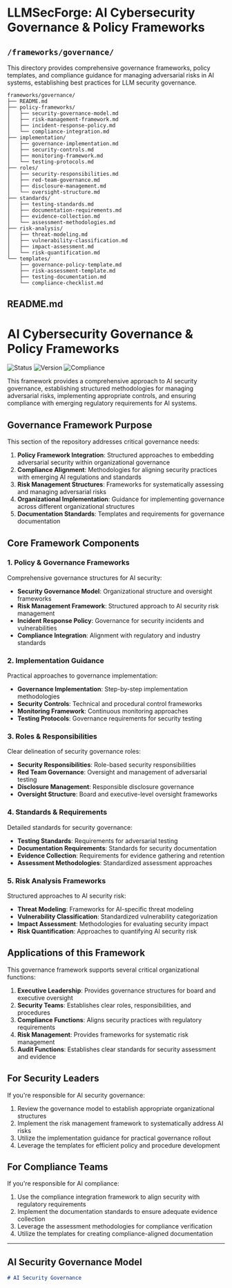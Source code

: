 # LLMSecForge: AI Cybersecurity Governance & Policy Frameworks

## `/frameworks/governance/`

This directory provides comprehensive governance frameworks, policy templates, and compliance guidance for managing adversarial risks in AI systems, establishing best practices for LLM security governance.

```
frameworks/governance/
├── README.md
├── policy-frameworks/
│   ├── security-governance-model.md
│   ├── risk-management-framework.md
│   ├── incident-response-policy.md
│   └── compliance-integration.md
├── implementation/
│   ├── governance-implementation.md
│   ├── security-controls.md
│   ├── monitoring-framework.md
│   └── testing-protocols.md
├── roles/
│   ├── security-responsibilities.md
│   ├── red-team-governance.md
│   ├── disclosure-management.md
│   └── oversight-structure.md
├── standards/
│   ├── testing-standards.md
│   ├── documentation-requirements.md
│   ├── evidence-collection.md
│   └── assessment-methodologies.md
├── risk-analysis/
│   ├── threat-modeling.md
│   ├── vulnerability-classification.md
│   ├── impact-assessment.md
│   └── risk-quantification.md
└── templates/
    ├── governance-policy-template.md
    ├── risk-assessment-template.md
    ├── testing-documentation.md
    └── compliance-checklist.md
```

## README.md

# AI Cybersecurity Governance & Policy Frameworks

![Status](https://img.shields.io/badge/status-active-brightgreen.svg)
![Version](https://img.shields.io/badge/version-1.0.0-green.svg)
![Compliance](https://img.shields.io/badge/compliance-aligned-blue.svg)

This framework provides a comprehensive approach to AI security governance, establishing structured methodologies for managing adversarial risks, implementing appropriate controls, and ensuring compliance with emerging regulatory requirements for AI systems.

## Governance Framework Purpose

This section of the repository addresses critical governance needs:

1. **Policy Framework Integration**: Structured approaches to embedding adversarial security within organizational governance
2. **Compliance Alignment**: Methodologies for aligning security practices with emerging AI regulations and standards
3. **Risk Management Structures**: Frameworks for systematically assessing and managing adversarial risks
4. **Organizational Implementation**: Guidance for implementing governance across different organizational structures
5. **Documentation Standards**: Templates and requirements for governance documentation

## Core Framework Components

### 1. Policy & Governance Frameworks

Comprehensive governance structures for AI security:

- **Security Governance Model**: Organizational structure and oversight frameworks
- **Risk Management Framework**: Structured approach to AI security risk management
- **Incident Response Policy**: Governance for security incidents and vulnerabilities
- **Compliance Integration**: Alignment with regulatory and industry standards

### 2. Implementation Guidance

Practical approaches to governance implementation:

- **Governance Implementation**: Step-by-step implementation methodologies
- **Security Controls**: Technical and procedural control frameworks
- **Monitoring Framework**: Continuous monitoring approaches
- **Testing Protocols**: Governance requirements for security testing

### 3. Roles & Responsibilities

Clear delineation of security governance roles:

- **Security Responsibilities**: Role-based security responsibilities
- **Red Team Governance**: Oversight and management of adversarial testing
- **Disclosure Management**: Responsible disclosure governance
- **Oversight Structure**: Board and executive-level oversight frameworks

### 4. Standards & Requirements

Detailed standards for security governance:

- **Testing Standards**: Requirements for adversarial testing
- **Documentation Requirements**: Standards for security documentation
- **Evidence Collection**: Requirements for evidence gathering and retention
- **Assessment Methodologies**: Standardized assessment approaches

### 5. Risk Analysis Frameworks

Structured approaches to AI security risk:

- **Threat Modeling**: Frameworks for AI-specific threat modeling
- **Vulnerability Classification**: Standardized vulnerability categorization
- **Impact Assessment**: Methodologies for evaluating security impact
- **Risk Quantification**: Approaches to quantifying AI security risk

## Applications of this Framework

This governance framework supports several critical organizational functions:

1. **Executive Leadership**: Provides governance structures for board and executive oversight
2. **Security Teams**: Establishes clear roles, responsibilities, and procedures
3. **Compliance Functions**: Aligns security practices with regulatory requirements
4. **Risk Management**: Provides frameworks for systematic risk management
5. **Audit Functions**: Establishes clear standards for security assessment and evidence

## For Security Leaders

If you're responsible for AI security governance:

1. Review the governance model to establish appropriate organizational structures
2. Implement the risk management framework to systematically address AI risks
3. Utilize the implementation guidance for practical governance rollout
4. Leverage the templates for efficient policy and procedure development

## For Compliance Teams

If you're responsible for AI compliance:

1. Use the compliance integration framework to align security with regulatory requirements
2. Implement the documentation standards to ensure adequate evidence collection
3. Leverage the assessment methodologies for compliance verification
4. Utilize the templates for creating compliance-aligned documentation

---

## AI Security Governance Model

```markdown
# AI Security Governance